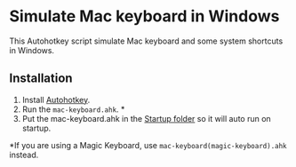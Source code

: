 # Simulate Mac keyboard in Windows

This Autohotkey script simulate Mac keyboard and some system shortcuts in Windows.

## Installation

1. Install [Autohotkey](https://www.autohotkey.com).
2. Run the `mac-keyboard.ahk`. *
3. Put the mac-keyboard.ahk in the [Startup folder](https://www.thewindowsclub.com/startup-folder-in-windows-8) so it will auto run on startup.

*If you are using a Magic Keyboard, use `mac-keyboard(magic-keyboard).ahk` instead.
